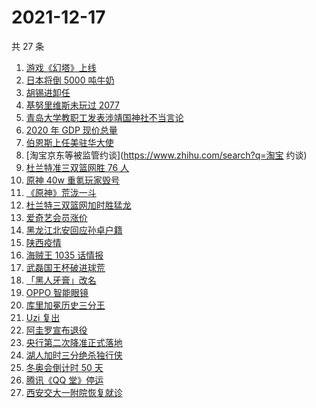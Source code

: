 # 2021-12-17

共 27 条

<!-- BEGIN -->
<!-- 最后更新时间 Fri Dec 17 2021 12:11:50 GMT+0800 (China Standard Time) -->

1. [游戏《幻塔》上线](https://www.zhihu.com/search?q=幻塔)
1. [日本将倒 5000 吨牛奶](https://www.zhihu.com/search?q=日本倒奶)
1. [胡锡进卸任](https://www.zhihu.com/search?q=胡锡进)
1. [基努里维斯未玩过 2077](https://www.zhihu.com/search?q=赛博朋克2077)
1. [青岛大学教职工发表涉靖国神社不当言论](https://www.zhihu.com/search?q=青岛大学教职工)
1. [2020 年 GDP 现价总量](https://www.zhihu.com/search?q=2020GDP)
1. [伯恩斯上任美驻华大使](https://www.zhihu.com/search?q=美国驻华大使)
1. [淘宝京东等被监管约谈](https://www.zhihu.com/search?q=淘宝 约谈)
1. [杜兰特准三双篮网胜 76 人](https://www.zhihu.com/search?q=篮网)
1. [原神 40w 重氪玩家毁号](https://www.zhihu.com/search?q=原神)
1. [《原神》荒泷一斗](https://www.zhihu.com/search?q=原神)
1. [杜兰特三双篮网加时胜猛龙](https://www.zhihu.com/search?q=篮网)
1. [爱奇艺会员涨价](https://www.zhihu.com/search?q=爱奇艺)
1. [黑龙江北安回应孙卓户籍](https://www.zhihu.com/search?q=孙卓)
1. [陕西疫情](https://www.zhihu.com/search?q=陕西)
1. [海贼王 1035 话情报](https://www.zhihu.com/search?q=海贼王)
1. [武磊国王杯破进球荒](https://www.zhihu.com/search?q=武磊)
1. [「黑人牙膏」改名](https://www.zhihu.com/search?q=黑人牙膏)
1. [OPPO 智能眼镜](https://www.zhihu.com/search?q=oppo)
1. [库里加冕历史三分王](https://www.zhihu.com/search?q=库里)
1. [Uzi 复出](https://www.zhihu.com/search?q=uzi)
1. [阿圭罗宣布退役](https://www.zhihu.com/search?q=阿圭罗)
1. [央行第二次降准正式落地](https://www.zhihu.com/search?q=央行降准)
1. [湖人加时三分绝杀独行侠](https://www.zhihu.com/search?q=湖人)
1. [冬奥会倒计时 50 天](https://www.zhihu.com/search?q=冬奥会)
1. [腾讯《QQ 堂》停运](https://www.zhihu.com/search?q=QQ堂)
1. [西安交大一附院恢复就诊](https://www.zhihu.com/search?q=西安交大一附院)

<!-- END -->
